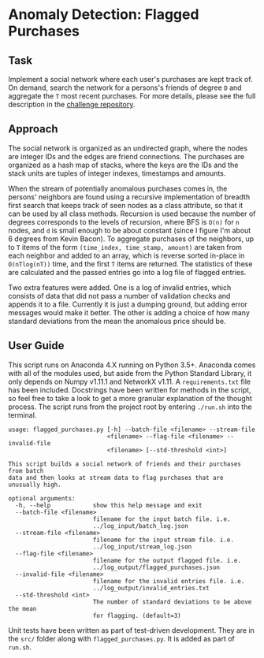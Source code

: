 # Anomaly Detection: Flagged Purchases

## Task
Implement a social network where each user's purchases are kept track of. On demand, search the network for a persons's friends of degree `D` and aggregate the `T` most recent purchases. For more details, please see the full description in the [challenge repository](https://github.com/InsightDataScience/anomaly_detection).

## Approach
The social network is organized as an undirected graph, where the nodes are integer IDs and the edges are friend connections. The purchases are organized as a hash map of stacks, where the keys are the IDs and the stack units are tuples of integer indexes, timestamps and amounts.

When the stream of potentially anomalous purchases comes in, the persons' neighbors are found using a recursive implementation of breadth first search that keeps track of seen nodes as a class attribute, so that it can be used by all class methods. Recursion is used because the number of degrees corresponds to the levels of recursion, where BFS is `O(n)` for `n` nodes, and `d` is small enough to be about constant (since I figure I'm about 6 degrees from Kevin Bacon). To aggregate purchases of the neighbors, up to `T` items of the form `(time_index, time_stamp, amount)` are taken from each neighbor and added to an array, which is reverse sorted in-place in `O(nTlog(nT))` time, and the first `T` items are returned. The statistics of these are calculated and the passed entries go into a log file of flagged entries.

Two extra features were added. One is a log of invalid entries, which consists of data that did not pass a number of validation checks and appends it to a file. Currently it is just a dumping ground, but adding error messages would make it better. The other is adding a choice of how many standard deviations from the mean the anomalous price should be.

## User Guide
This script runs on Anaconda 4.X running on Python 3.5+. Anaconda comes with all of the modules used, but aside from the Python Standard Library, it only depends on Numpy v1.11.1 and NetworkX v1.11. A `requirements.txt` file has been included. Docstrings have been written for methods in the script, so feel free to take a look to get a more granular explanation of the thought process. The script runs from the project root by entering `./run.sh` into the terminal.

	usage: flagged_purchases.py [-h] --batch-file <filename> --stream-file
		                        <filename> --flag-file <filename> --invalid-file
		                        <filename> [--std-threshold <int>]

	This script builds a social network of friends and their purchases from batch
	data and then looks at stream data to flag purchases that are unusually high.

	optional arguments:
	  -h, --help            show this help message and exit
	  --batch-file <filename>
		                    filename for the input batch file. i.e.
		                    ../log_input/batch_log.json
	  --stream-file <filename>
		                    filename for the input stream file. i.e.
		                    ../log_input/stream_log.json
	  --flag-file <filename>
		                    filename for the output flagged file. i.e.
		                    ../log_output/flagged_purchases.json
	  --invalid-file <filename>
		                    filename for the invalid entries file. i.e.
		                    ../log_output/invalid_entries.txt
	  --std-threshold <int>
		                    The number of standard deviations to be above the mean
		                    for flagging. (default=3)

Unit tests have been written as part of test-driven development. They are in the `src/` folder along with `flagged_purchases.py`. It is added as part of `run.sh`.



